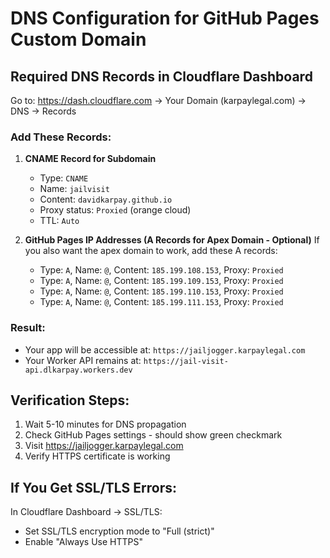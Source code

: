 # DNS Configuration for GitHub Pages Custom Domain

## Required DNS Records in Cloudflare Dashboard

Go to: https://dash.cloudflare.com → Your Domain (karpaylegal.com) → DNS → Records

### Add These Records:

1. **CNAME Record for Subdomain**
   - Type: `CNAME`
   - Name: `jailvisit`
   - Content: `davidkarpay.github.io`
   - Proxy status: `Proxied` (orange cloud)
   - TTL: `Auto`

2. **GitHub Pages IP Addresses (A Records for Apex Domain - Optional)**
   If you also want the apex domain to work, add these A records:
   - Type: `A`, Name: `@`, Content: `185.199.108.153`, Proxy: `Proxied`
   - Type: `A`, Name: `@`, Content: `185.199.109.153`, Proxy: `Proxied`
   - Type: `A`, Name: `@`, Content: `185.199.110.153`, Proxy: `Proxied`
   - Type: `A`, Name: `@`, Content: `185.199.111.153`, Proxy: `Proxied`

### Result:
- Your app will be accessible at: `https://jailjogger.karpaylegal.com`
- Your Worker API remains at: `https://jail-visit-api.dlkarpay.workers.dev`

## Verification Steps:

1. Wait 5-10 minutes for DNS propagation
2. Check GitHub Pages settings - should show green checkmark
3. Visit https://jailjogger.karpaylegal.com
4. Verify HTTPS certificate is working

## If You Get SSL/TLS Errors:

In Cloudflare Dashboard → SSL/TLS:
- Set SSL/TLS encryption mode to "Full (strict)"
- Enable "Always Use HTTPS"
